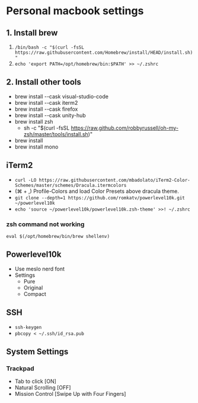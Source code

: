 # Personal macbook settings

## 1. Install brew
1. `/bin/bash -c "$(curl -fsSL https://raw.githubusercontent.com/Homebrew/install/HEAD/install.sh)"`
2. `echo 'export PATH=/opt/homebrew/bin:$PATH' >> ~/.zshrc`

## 2. Install other tools
- brew install --cask visual-studio-code
- brew install --cask iterm2
- brew install --cask firefox
- brew install --cask unity-hub
- brew install zsh
  - sh -c "$(curl -fsSL https://raw.github.com/robbyrussell/oh-my-zsh/master/tools/install.sh)"
- brew install 
- brew install mono

## iTerm2
- `curl -LO https://raw.githubusercontent.com/mbadolato/iTerm2-Color-Schemes/master/schemes/Dracula.itermcolors`
- (⌘ + ,) Profile-Colors and load Color Presets above dracula theme.
- `git clone --depth=1 https://github.com/romkatv/powerlevel10k.git ~/powerlevel10k`
- `echo 'source ~/powerlevel10k/powerlevel10k.zsh-theme' >>! ~/.zshrc`

### zsh command not working
`eval $(/opt/homebrew/bin/brew shellenv)`

## Powerlevel10k
- Use meslo nerd font
- Settings
  - Pure
  - Original
  - Compact

## SSH
- `ssh-keygen`
- `pbcopy < ~/.ssh/id_rsa.pub`

## System Settings
### Trackpad
- Tab to click [ON]
- Natural Scrolling [OFF]
- Mission Control [Swipe Up with Four Fingers]
